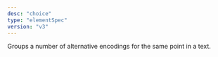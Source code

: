 ```yaml
---
desc: "choice"
type: "elementSpec"
version: "v3"
---
```


Groups a number of alternative encodings for the same point in a text.